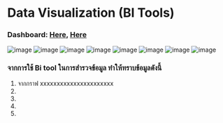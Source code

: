 # Data Visualization (BI Tools)
### Dashboard: [Here](https://app.powerbi.com/groups/me/reports/0ed8be24-6c32-41a5-a05e-52373658b23f/ReportSection?ctid=6f4432dc-20d2-441d-b1db-ac3380ba633d), [Here](https://app.powerbi.com/groups/me/reports/7771e6de-4205-4a02-9ea8-9868b4476332/ReportSection?ctid=6f4432dc-20d2-441d-b1db-ac3380ba633d)

![image](https://user-images.githubusercontent.com/68822792/146216903-f69bb26a-1c67-4d85-b5fc-bd986bd4f45a.png)
![image](https://user-images.githubusercontent.com/68822792/146216951-fcc7b162-0594-4bc7-b649-a2d410178abc.png)
![image](https://user-images.githubusercontent.com/54474594/146218171-8fe53cda-7211-4f3f-8dcb-b87e5f192bc4.png)
![image](https://user-images.githubusercontent.com/54474594/146218214-802d6cbc-faf6-4bb5-8f9b-0cab4529314f.png)
![image](https://user-images.githubusercontent.com/68822792/146217162-9e88c972-1d48-473a-9c6d-0d89ab9bd8ef.png)
![image](https://user-images.githubusercontent.com/68822792/146217016-c5dafb43-9d10-4dda-a0a0-71eb331384b6.png)
![image](https://user-images.githubusercontent.com/68822792/146217079-f8e91056-fb7d-4f70-9396-20b499f47d70.png)
![image](https://user-images.githubusercontent.com/68822792/146217100-525d854f-02fd-4cc9-a943-19c041087639.png)


### จากการใช้ Bi tool ในการสำรวจข้อมูล ทำให้ทราบข้อมูลดังนี้ 

1. จากกราฟ xxxxxxxxxxxxxxxxxxxxxx
2.
3.
4.
5.
